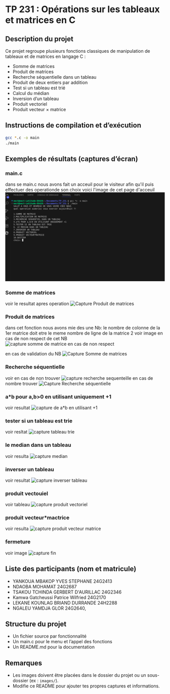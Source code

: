 # TP 231 : Opérations sur les tableaux et matrices en C

## Description du projet
Ce projet regroupe plusieurs fonctions classiques de manipulation de tableaux et de matrices en langage C :
- Somme de matrices
- Produit de matrices
- Recherche séquentielle dans un tableau
- Produit de deux entiers par addition
- Test si un tableau est trié
- Calcul du médian
- Inversion d’un tableau
- Produit vectoriel
- Produit vecteur × matrice

## Instructions de compilation et d’exécution

```bash
gcc *.c -o main
./main
```

## Exemples de résultats (captures d’écran)
### main.c
dans se main.c nous avons fait un acceuil pour le visiteur afin qu'il puis effectuer des operationde son choix
voici l'image de cet page d'acceuil
![capture main](capture_de_resultat/Capture%20d’écran%20du%202025-09-24%2018-37-34.png)
### Somme de matrices
voir le resultat apres operation
![Capture Produit de matrices](capture_de_resultat/Capture%20d'écrant%du%2025-09-24%18-40-15.png)

### Produit de matrices
dans cet fonction nous avons mie des une Nb: le nombre de colonne de la 1er matrice doit etre le meme nombre de ligne de la matrice 2
voir image en cas de non respect de cet NB 
![capture somme de matrice en cas de non respect](capture_de_resut/capture%20d'écrant%20du%2025-09-24%18-41-34.png)

en cas de validation du NB
![Capture Somme de matrices](capture_de_resultat/Capture%20d’écran%20du%2025-09-24%18-41-55.png)


### Recherche séquentielle
voir en cas de non trouver
![capture recherche sequenteille](capture_de_resultat/Capture%20d’écran%20du%2025-09-24%18-44-14.png)
en cas de nombre trouver
![Capture Recherche séquentielle](capture_de_resultat/Capture%20d’écran%20du%2025-09-24%18-44-39.png)

### a*b pour a,b>0 en utilisant uniquement +1
voir resultat
![capture de a*b en utilisant +1](capture_de_resultat/Capture%20d’écran%20du%2025-09-24%18-45-02.png)

### tester si un tableau est trie
voir resltat
![capture tableau trie](capture_de_resultat/Capture%20d’écran%20du%2025-09-24%18-45-41.png)

### le median dans un tableau
voir resulta
![capture median](capture_de_resultat/Capture%20d’écran%20du%2025-09-24%18-46-01.png)

### inverser un tableau
voir resultat
![capture inverser tableau](capture_de_resultat/Capture%20d’écran%20du%2025-09-24%18-46-28.png)

### produit vectouiel
voir tableau
![capture produit vectoriel](capture_de_resultat/Capture%20d’écran%20du%2025-09-24%18-46-51)

### produit vecteur*mactrice
voir resulta
![capture produit vecteur matrice](capture_de_resultat/Capture%20d’écran%20du%2025-09-24%18-47-32.png)

### fermeture
voir image
![capture fin](capture_de_resultat/Capture%20d’écran%20du%2025-09-24%18-47-52.png)

## Liste des participants (nom et matricule)
- YANKOUA MBAKOP YVES STEPHANE   24G2413
- NDAOBA MOHAMAT 24G2687
- TSAKOU TCHINDA GERBERT D'AURILLAC 24G2346
- Kamwa Gatcheussi Patrice Wilfried 24G2170
- LEKANE KOUNLAG BRIAND DURRANDE  24H2288
- NGALEU YAMDJA GLOR 24G2640, 
## Structure du projet
- Un fichier source par fonctionnalité
- Un main.c pour le menu et l’appel des fonctions
- Un README.md pour la documentation

## Remarques
- Les images doivent être placées dans le dossier du projet ou un sous-dossier (ex : `images/`).
- Modifie ce README pour ajouter tes propres captures et informations.
